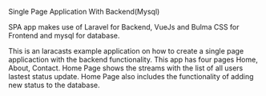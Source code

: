 Single Page Application With Backend(Mysql)

SPA app makes use of Laravel for Backend, VueJs and Bulma CSS for Frontend and mysql for database.

This is an laracasts example application on how to create a single page applicaction with the backend functionality.
This app has four pages Home, About, Contact.
Home Page shows the streams with the list of all users lastest status update.
Home Page also includes the functionality of adding new status to the database.

